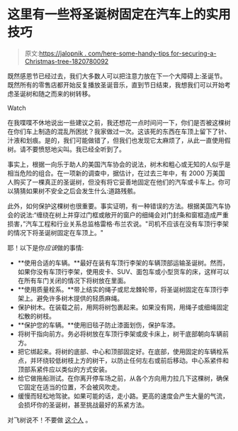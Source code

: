 # 这里有一些将圣诞树固定在汽车上的实用技巧

> 原文:[https://jalopnik . com/here-some-handy-tips for-securing-a-Christmas-tree-1820780092](https://jalopnik.com/here-are-some-handy-tips-for-securing-a-christmas-tree-1820780092)

既然感恩节已经过去，我们大多数人可以把注意力放在下一个大障碍上:圣诞节。既然所有的零售店都开始反复播放圣诞音乐，直到节日结束，我想我们可以开始考虑圣诞树和随之而来的树转移。

Watch

在我喋喋不休地说出一些建议之前，我还想花一点时间问一下，你们是否被这棵树在你们车上制造的混乱所困扰？我家做过一次。这该死的东西在车顶上留下了针、汁液和划痕。是的，我们可能做错了，但我们也发现它太麻烦了，从此一直使用假树。请不要愤怒地尖叫。我已经全听到了。

事实上，根据一向乐于助人的美国汽车协会的说法，树木和粗心或无知的人似乎是相当危险的组合。在一项新的调查中，据估计，在过去三年中，有 2000 万美国人购买了一棵真正的圣诞树，但没有将它妥善地固定在他们的汽车或卡车上。你可以猜猜如果树不安全之后会发生什么:道路残骸。

此外，如何保护这棵树也很重要。事实证明，有一种错误的方法。根据美国汽车协会的说法:“缠绕在树上并穿过门框或敞开的窗户的细绳会对门封条和窗框造成严重损害，”汽车工程和行业关系总监格雷格·布兰农说。"司机不应该在没有车顶行李架的情况下将圣诞树固定在车顶上。"

耶！以下是你*应该*做的事情:

*   **使用合适的车辆。**最好在装有车顶行李架的车辆顶部运输圣诞树。然而，如果你没有车顶行李架，使用皮卡、SUV、面包车或小型货车的床，这样可以在所有车门关闭的情况下将树放在里面。
*   **使用质量栓系。**带上结实的绳子或尼龙棘轮带，将圣诞树固定在车顶行李架上。避免许多树木提供的轻质麻绳。
*   保护树木。在装载之前，用网将树包裹起来。如果没有网，用绳子或细绳固定松散的树枝。
*   **保护您的车辆。**使用旧毯子防止漆面划伤，保护车漆。
*   将树干指向前方。务必将树放在车顶行李架或皮卡床上，树干底部朝向车辆前方。
*   把它绑起来。将树的底部、中心和顶部固定好。在底部，使用固定的车辆栓系点，并环绕较低树枝上方的树干，以防止任何左右或前后移动。中心系紧件和顶部系紧件应以类似的方式安装。
*   给它做拖船测试。在你离开停车场之前，从各个方向用力拉几下这棵树，确保它固定在适当的位置，不会被风吹走。
*   缓慢而轻松地驾驶。如果可能的话，走小路。更高的速度会产生大量的气流，会损坏你的圣诞树，甚至挑战最好的系紧方法。

对飞树说不！不要做 [这个人](http://www.masslive.com/news/index.ssf/2017/11/heres_one_way_to_get_on_police.html#incart_m-rpt-2) 。